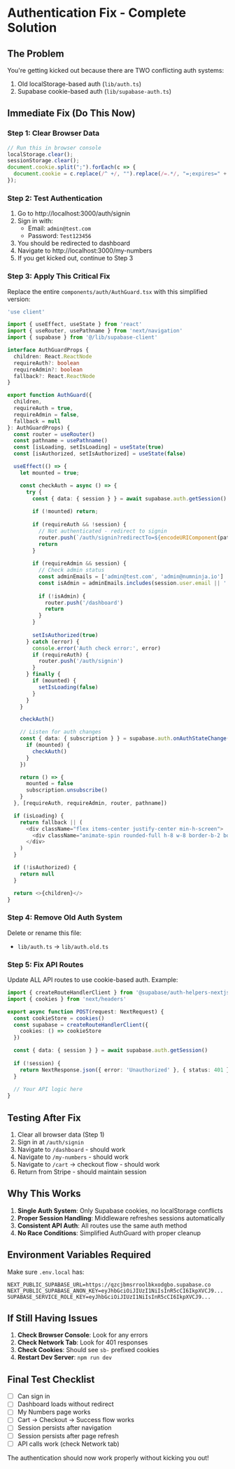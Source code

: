 # Authentication Fix - Complete Solution

## The Problem
You're getting kicked out because there are TWO conflicting auth systems:
1. Old localStorage-based auth (`lib/auth.ts`)
2. Supabase cookie-based auth (`lib/supabase-auth.ts`)

## Immediate Fix (Do This Now)

### Step 1: Clear Browser Data
```javascript
// Run this in browser console
localStorage.clear();
sessionStorage.clear();
document.cookie.split(";").forEach(c => {
  document.cookie = c.replace(/^ +/, "").replace(/=.*/, "=;expires=" + new Date().toUTCString() + ";path=/");
});
```

### Step 2: Test Authentication
1. Go to http://localhost:3000/auth/signin
2. Sign in with:
   - Email: `admin@test.com`
   - Password: `Test123456`
3. You should be redirected to dashboard
4. Navigate to http://localhost:3000/my-numbers
5. If you get kicked out, continue to Step 3

### Step 3: Apply This Critical Fix

Replace the entire `components/auth/AuthGuard.tsx` with this simplified version:

```typescript
'use client'

import { useEffect, useState } from 'react'
import { useRouter, usePathname } from 'next/navigation'
import { supabase } from '@/lib/supabase-client'

interface AuthGuardProps {
  children: React.ReactNode
  requireAuth?: boolean
  requireAdmin?: boolean
  fallback?: React.ReactNode
}

export function AuthGuard({ 
  children, 
  requireAuth = true,
  requireAdmin = false,
  fallback = null 
}: AuthGuardProps) {
  const router = useRouter()
  const pathname = usePathname()
  const [isLoading, setIsLoading] = useState(true)
  const [isAuthorized, setIsAuthorized] = useState(false)

  useEffect(() => {
    let mounted = true;

    const checkAuth = async () => {
      try {
        const { data: { session } } = await supabase.auth.getSession()
        
        if (!mounted) return;
        
        if (requireAuth && !session) {
          // Not authenticated - redirect to signin
          router.push(`/auth/signin?redirectTo=${encodeURIComponent(pathname)}`)
          return
        }
        
        if (requireAdmin && session) {
          // Check admin status
          const adminEmails = ['admin@test.com', 'admin@numninja.io']
          const isAdmin = adminEmails.includes(session.user.email || '')
          
          if (!isAdmin) {
            router.push('/dashboard')
            return
          }
        }
        
        setIsAuthorized(true)
      } catch (error) {
        console.error('Auth check error:', error)
        if (requireAuth) {
          router.push('/auth/signin')
        }
      } finally {
        if (mounted) {
          setIsLoading(false)
        }
      }
    }

    checkAuth()

    // Listen for auth changes
    const { data: { subscription } } = supabase.auth.onAuthStateChange((_event, session) => {
      if (mounted) {
        checkAuth()
      }
    })

    return () => {
      mounted = false
      subscription.unsubscribe()
    }
  }, [requireAuth, requireAdmin, router, pathname])

  if (isLoading) {
    return fallback || (
      <div className="flex items-center justify-center min-h-screen">
        <div className="animate-spin rounded-full h-8 w-8 border-b-2 border-indigo-600"></div>
      </div>
    )
  }

  if (!isAuthorized) {
    return null
  }

  return <>{children}</>
}
```

### Step 4: Remove Old Auth System

Delete or rename this file:
- `lib/auth.ts` → `lib/auth.old.ts`

### Step 5: Fix API Routes

Update ALL API routes to use cookie-based auth. Example:

```typescript
import { createRouteHandlerClient } from '@supabase/auth-helpers-nextjs'
import { cookies } from 'next/headers'

export async function POST(request: NextRequest) {
  const cookieStore = cookies()
  const supabase = createRouteHandlerClient({
    cookies: () => cookieStore
  })

  const { data: { session } } = await supabase.auth.getSession()
  
  if (!session) {
    return NextResponse.json({ error: 'Unauthorized' }, { status: 401 })
  }
  
  // Your API logic here
}
```

## Testing After Fix

1. Clear all browser data (Step 1)
2. Sign in at `/auth/signin`
3. Navigate to `/dashboard` - should work
4. Navigate to `/my-numbers` - should work
5. Navigate to `/cart` → checkout flow - should work
6. Return from Stripe - should maintain session

## Why This Works

1. **Single Auth System**: Only Supabase cookies, no localStorage conflicts
2. **Proper Session Handling**: Middleware refreshes sessions automatically
3. **Consistent API Auth**: All routes use the same auth method
4. **No Race Conditions**: Simplified AuthGuard with proper cleanup

## Environment Variables Required

Make sure `.env.local` has:
```
NEXT_PUBLIC_SUPABASE_URL=https://qzcjbmsrroolbkxodgbo.supabase.co
NEXT_PUBLIC_SUPABASE_ANON_KEY=eyJhbGciOiJIUzI1NiIsInR5cCI6IkpXVCJ9...
SUPABASE_SERVICE_ROLE_KEY=eyJhbGciOiJIUzI1NiIsInR5cCI6IkpXVCJ9...
```

## If Still Having Issues

1. **Check Browser Console**: Look for any errors
2. **Check Network Tab**: Look for 401 responses
3. **Check Cookies**: Should see `sb-` prefixed cookies
4. **Restart Dev Server**: `npm run dev`

## Final Test Checklist

- [ ] Can sign in
- [ ] Dashboard loads without redirect
- [ ] My Numbers page works
- [ ] Cart → Checkout → Success flow works
- [ ] Session persists after navigation
- [ ] Session persists after page refresh
- [ ] API calls work (check Network tab)

The authentication should now work properly without kicking you out!